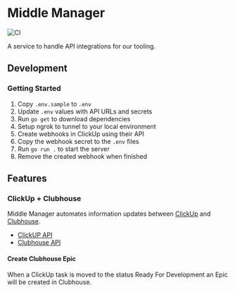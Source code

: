 # Middle Manager

![CI](https://github.com/theartofeducation/middle-manager/workflows/CI/badge.svg?branch=main)

A service to handle API integrations for our tooling.

## Development

### Getting Started

1. Copy `.env.sample` to `.env`
1. Update `.env` values with API URLs and secrets
1. Run `go get` to download dependencies
1. Setup ngrok to tunnel to your local environment
1. Create webhooks in ClickUp using their API
1. Copy the webhook secret to the `.env` files
1. Run `go run .` to start the server
1. Remove the created webhook when finished

## Features

### ClickUp + Clubhouse

Middle Manager automates information updates between [ClickUp](https://clickup.com/) and [Clubhouse](https://clubhouse.io/).

* [ClickUP API](https://clickup20.docs.apiary.io/#)
* [Clubhouse API](https://clubhouse.io/api/rest/v3/)

#### Create Clubhouse Epic

When a ClickUp task is moved to the status Ready For Development an Epic will be created in Clubhouse.
